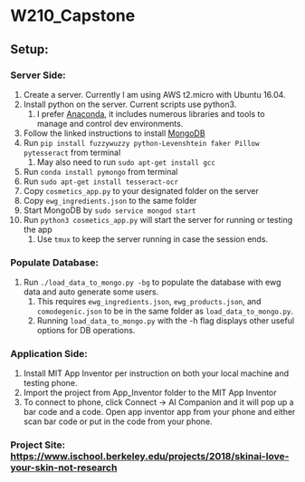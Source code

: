 # W210_Capstone

## Setup:

### Server Side:
1. Create a server. Currently I am using AWS t2.micro with Ubuntu 16.04.
1. Install python on the server. Current scripts use python3.
    1.  I prefer [Anaconda](https://www.anaconda.com/download), it includes numerous libraries and tools to manage and control dev environments.
1. Follow the linked instructions to install [MongoDB](https://docs.mongodb.com/getting-started/shell/tutorial/install-mongodb-on-ubuntu/)
1. Run `pip install fuzzywuzzy python-Levenshtein faker Pillow pytesseract` from terminal
    1.  May also need to run `sudo apt-get install gcc`
1. Run `conda install pymongo` from terminal
1. Run `sudo apt-get install tesseract-ocr`
1. Copy `cosmetics_app.py` to your designated folder on the server
1. Copy `ewg_ingredients.json` to the same folder
1. Start MongoDB by `sudo service mongod start`
1. Run `python3 cosmetics_app.py` will start the server for running or testing the app
    1. Use `tmux` to keep the server running in case the session ends.

### Populate Database:
1. Run `./load_data_to_mongo.py -bg` to populate the database with ewg data and auto generate some users.
    1. This requires `ewg_ingredients.json`, `ewg_products.json`, and `comodegenic.json` to be in the same folder as `load_data_to_mongo.py`.
    1. Running `load_data_to_mongo.py` with the -h flag displays other useful options for DB operations.

### Application Side:
1. Install MIT App Inventor per instruction on both your local machine and testing phone.
1. Import the project from App_Inventor folder to the MIT App Inventor
1. To connect to phone, click Connect -> AI Companion and it will pop up a bar code and a code. Open app inventor app from your phone and either scan bar code or put in the code from your phone. 

### Project Site: https://www.ischool.berkeley.edu/projects/2018/skinai-love-your-skin-not-research
